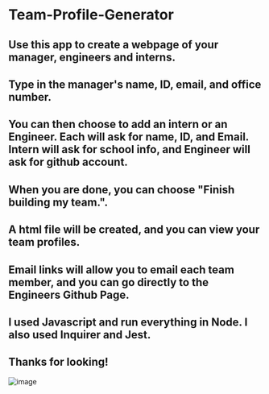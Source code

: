 # Team-Profile-Generator

## Use this app to create a webpage of your manager, engineers and interns.
## Type in the manager's name, ID, email, and office number.
## You can then choose to add an intern or an Engineer.  Each will ask for name, ID, and Email.  Intern will ask for school info, and Engineer will ask for github account.
## When you are done, you can choose "Finish building my team.".  
## A html file will be created, and you can view your team profiles.
## Email links will allow you to email each team member, and you can go directly to the Engineers Github Page.

## I used Javascript and run everything in Node.  I also used Inquirer and Jest.
## Thanks for looking!

![image](https://user-images.githubusercontent.com/78326815/117587669-b45da480-b0e4-11eb-9aeb-691e20131ff0.png)
